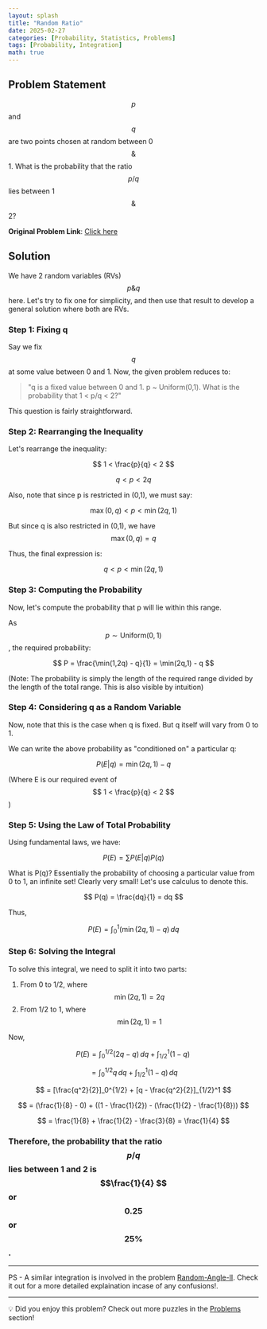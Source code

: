 ```yaml
---
layout: splash
title: "Random Ratio"
date: 2025-02-27
categories: [Probability, Statistics, Problems]
tags: [Probability, Integration]
math: true
---
```

## Problem Statement

$$p$$ and $$q$$ are two points chosen at random between 0 $$\&$$ 1. What is the probability that the ratio $$p/q$$ lies between 1 $$\&$$ 2?

**Original Problem Link**: [Click here](https://brainstellar.com/puzzles/medium/112)

## Solution

We have 2 random variables (RVs) $$p \& q$$ here. Let's try to fix one for simplicity, and then use that result to develop a general solution where both are RVs.

### Step 1: Fixing q

Say we fix $$q$$ at some value between 0 and 1. Now, the given problem reduces to:

> "q is a fixed value between 0 and 1. p ~ Uniform(0,1). What is the probability that 1 < p/q < 2?"

This question is fairly straightforward.

### Step 2: Rearranging the Inequality

Let's rearrange the inequality:

$$
1 < \frac{p}{q} < 2
$$

$$
q < p < 2q
$$

Also, note that since p is restricted in (0,1), we must say:

$$
\max(0,q) < p < \min(2q, 1)
$$

But since q is also restricted in (0,1), we have $$
\max(0,q) = q
$$

Thus, the final expression is:

$$
q < p < \min(2q,1)
$$

### Step 3: Computing the Probability

Now, let's compute the probability that p will lie within this range.

As $$
p \sim \text{Uniform}(0,1)
$$, the required probability:

$$
P = \frac{\min(1,2q) - q}{1} = \min(2q,1) - q
$$

(Note: The probability is simply the length of the required range divided by the length of the total range. This is also visible by intuition)

### Step 4: Considering q as a Random Variable

Now, note that this is the case when q is fixed. But q itself will vary from 0 to 1.

We can write the above probability as "conditioned on" a particular q:

$$
P(E|q) = \min(2q,1) - q
$$

(Where E is our required event of $$
1 < \frac{p}{q} < 2
$$)

### Step 5: Using the Law of Total Probability

Using fundamental laws, we have:

$$
P(E) = \sum P(E|q)P(q)
$$

What is P(q)? Essentially the probability of choosing a particular value from 0 to 1, an infinite set! Clearly very small! Let's use calculus to denote this. 

$$
P(q) = \frac{dq}{1} = dq
$$

Thus,

$$
P(E) = \int_0^1 (\min(2q,1) - q) \, dq
$$

### Step 6: Solving the Integral

To solve this integral, we need to split it into two parts:

1. From 0 to 1/2, where $$ \min(2q,1) = 2q $$
2. From 1/2 to 1, where $$ \min(2q,1) = 1 $$

Now, 


$$P(E) = \int_0^{1/2} (2q - q) \, dq + \int_{1/2}^1 (1 - q) \,$$

$$ = \int_0^{1/2} q \, dq + \int_{1/2}^1 (1 - q) \, dq $$

$$ = [\frac{q^2}{2}]_0^{1/2} + [q - \frac{q^2}{2}]_{1/2}^1 $$

$$ = (\frac{1}{8} - 0) + ((1 - \frac{1}{2}) - (\frac{1}{2} - \frac{1}{8})) $$

$$ = \frac{1}{8} + \frac{1}{2} - \frac{3}{8} = \frac{1}{4} $$





### Therefore, the probability that the ratio $$p/q$$ lies between 1 and 2 is $$\frac{1}{4} $$ or $$0.25$$ or $$25\%$$.

---

PS - A similar integration is involved in the problem [Random-Angle-II](https://jxtech-s.github.io/probability/statistics/problems/2025/02/23/Random-Angle-II.html). Check it out for a more detailed explaination incase of any confusions!.

---

💡  Did you enjoy this problem? Check out more puzzles in the [Problems](https://jxtech-s.github.io/problems/) section! 
